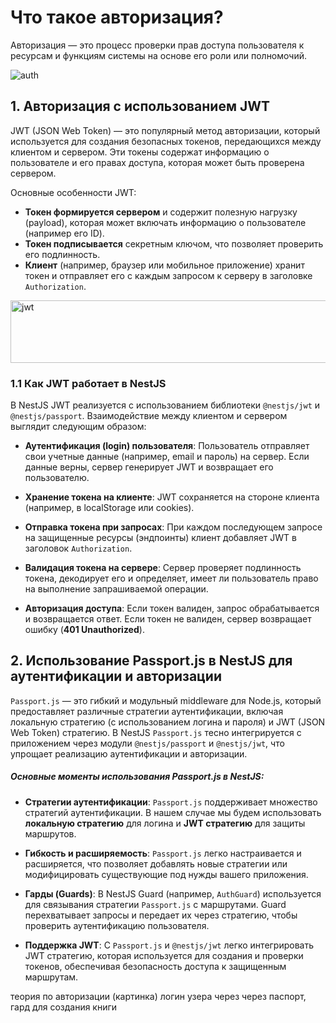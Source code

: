 # Что такое авторизация?
Авторизация — это процесс проверки прав доступа пользователя к ресурсам и функциям системы на основе его роли или полномочий.

![auth](https://production-it-incubator.s3.eu-central-1.amazonaws.com/file-manager/Image/834e4e39-b134-4c8b-8a9f-a01c73be8f71_use-jwt.png)

## 1. Авторизация с использованием JWT
JWT (JSON Web Token) — это популярный метод авторизации, 
который используется для создания безопасных токенов, передающихся между клиентом и сервером.
Эти токены содержат информацию о пользователе и его правах доступа, 
которая может быть проверена сервером.

Основные особенности JWT:
 - **Токен формируется сервером** и содержит полезную нагрузку (payload), которая может включать информацию о пользователе (например его ID).
 - **Токен подписывается** секретным ключом, что позволяет проверить его подлинность.
 - **Клиент** (например, браузер или мобильное приложение) хранит токен и отправляет его с каждым запросом к серверу в заголовке `Authorization`.

<img src="https://production-it-incubator.s3.eu-central-1.amazonaws.com/file-manager/Image/62cc7947-18f1-4940-ab8f-ab86fcce05c7_jwt.png" alt="jwt" width="900" height="100">

### 1.1 Как JWT работает в NestJS
В NestJS JWT реализуется с использованием библиотеки `@nestjs/jwt` и `@nestjs/passport`. 
Взаимодействие между клиентом и сервером выглядит следующим образом:

- **Аутентификация (login) пользователя**: Пользователь отправляет свои учетные данные (например, email и пароль) на сервер. 
Если данные верны, сервер генерирует JWT и возвращает его пользователю.

- **Хранение токена на клиенте**: JWT сохраняется на стороне клиента (например, в localStorage или cookies).

- **Отправка токена при запросах**: При каждом последующем запросе на защищенные ресурсы (эндпоинты) клиент добавляет JWT
в заголовок `Authorization`.

- **Валидация токена на сервере**: Сервер проверяет подлинность токена, декодирует его и определяет, имеет ли пользователь право на выполнение запрашиваемой операции.

- **Авторизация доступа**: Если токен валиден, запрос обрабатывается и возвращается ответ. 
Если токен не валиден, сервер возвращает ошибку (**401 Unauthorized**).

## 2. Использование Passport.js в NestJS для аутентификации и авторизации
`Passport.js` — это гибкий и модульный middleware для Node.js, 
который предоставляет различные стратегии аутентификации, 
включая локальную стратегию (с использованием логина и пароля) и 
JWT (JSON Web Token) стратегию. В NestJS `Passport.js` тесно интегрируется
с приложением через модули `@nestjs/passport` и `@nestjs/jwt`, что упрощает 
реализацию аутентификации и авторизации.

##### Основные моменты использования Passport.js в NestJS:
 - **Стратегии аутентификации**: `Passport.js` поддерживает множество стратегий аутентификации. 
В нашем случае мы будем использовать **локальную стратегию** для логина и **JWT стратегию** для защиты маршрутов.

 - **Гибкость и расширяемость**: `Passport.js` легко настраивается и расширяется, что позволяет добавлять новые стратегии или модифицировать существующие под нужды вашего приложения.

 - **Гарды (Guards)**: В NestJS Guard (например, `AuthGuard`) используется для связывания стратегии `Passport.js` с маршрутами.
Guard перехватывает запросы и передает их через стратегию, чтобы проверить аутентификацию пользователя.

 - **Поддержка JWT**: С `Passport.js` и `@nestjs/jwt` легко интегрировать JWT стратегию, которая используется для создания и проверки токенов, 
обеспечивая безопасность доступа к защищенным маршрутам.


теория по авторизации (картинка)
логин узера через через паспорт,
гард для создания книги
